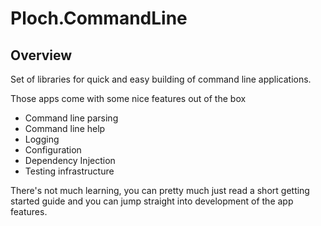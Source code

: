 # Ploch.CommandLine

## Overview

Set of libraries for quick and easy building of command line applications.

Those apps come with some nice features out of the box

- Command line parsing
- Command line help
- Logging
- Configuration
- Dependency Injection
- Testing infrastructure

There's not much learning, you can pretty much just read a short getting started guide and you can jump straight into
development of the app features.